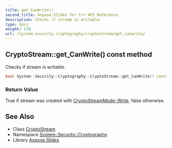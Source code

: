 ```yaml
---
title: get_CanWrite()
second_title: Aspose.Slides for C++ API Reference
description: Checks if stream is writable.
type: docs
weight: 170
url: /system.security.cryptography/cryptostream/get_canwrite/
---
```

## CryptoStream::get_CanWrite() const method


Checks if stream is writable.

```cpp
bool System::Security::Cryptography::CryptoStream::get_CanWrite() const override
```


### Return Value

True if stream was created with [CryptoStreamMode::Write](../../cryptostreammode/), false otherwise.

## See Also

* Class [CryptoStream](../)
* Namespace [System::Security::Cryptography](../../)
* Library [Aspose.Slides](../../../)